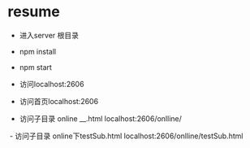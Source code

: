 # resume
- 进入server 根目录
- npm install
- npm start 
- 访问localhost:2606

- 访问首页localhost:2606
- 访问子目录 online __.html localhost:2606/onlline/

  - 访问子目录 online下testSub.html localhost:2606/onlline/testSub.html

